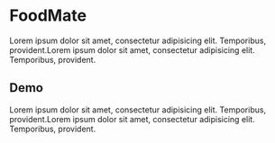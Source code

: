 # FoodMate
Lorem ipsum dolor sit amet, consectetur adipisicing elit. Temporibus, provident.Lorem ipsum dolor sit amet, consectetur adipisicing elit. Temporibus, provident.

## Demo
Lorem ipsum dolor sit amet, consectetur adipisicing elit. Temporibus, provident.Lorem ipsum dolor sit amet, consectetur adipisicing elit. Temporibus, provident.